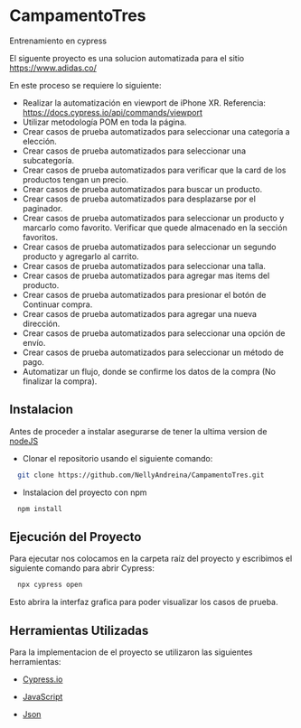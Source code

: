 # CampamentoTres
Entrenamiento en cypress

El siguente proyecto es una solucion automatizada para el sitio https://www.adidas.co/

En este proceso se requiere lo siguiente: 

- Realizar la automatización en viewport de iPhone XR. Referencia: https://docs.cypress.io/api/commands/viewport 
- Utilizar metodología POM en toda la página.
- Crear casos de prueba automatizados para seleccionar una categoría a elección.
- Crear casos de prueba automatizados para seleccionar una subcategoría.
- Crear casos de prueba automatizados para verificar que la card de los productos tengan un precio.
- Crear casos de prueba automatizados para buscar un producto.
- Crear casos de prueba automatizados para desplazarse por el paginador.
- Crear casos de prueba automatizados para seleccionar un producto y marcarlo como favorito. Verificar que quede almacenado en la sección favoritos.
- Crear casos de prueba automatizados para seleccionar un segundo producto y agregarlo al carrito.
- Crear casos de prueba automatizados para seleccionar una talla.
- Crear casos de prueba automatizados para agregar mas items del producto.
- Crear casos de prueba automatizados para presionar el botón de Continuar compra.
- Crear casos de prueba automatizados para agregar una nueva dirección.
- Crear casos de prueba automatizados para seleccionar una opción de envío.
- Crear casos de prueba automatizados para seleccionar un método de pago.
- Automatizar un flujo, donde se confirme los datos de la compra (No finalizar la compra).

## Instalacion

Antes de proceder a instalar asegurarse de tener la ultima version de [nodeJS](https://nodejs.org/en/download/package-manager/current)

* Clonar el repositorio usando el siguiente comando: 

```bash
  git clone https://github.com/NellyAndreina/CampamentoTres.git
```

* Instalacion del proyecto con npm

```bash
  npm install
```

## Ejecución del Proyecto 

Para ejecutar nos colocamos en la carpeta raíz del proyecto y escribimos el siguiente comando para abrir Cypress:

```bash
  npx cypress open
```
Esto abrira la interfaz grafica para poder visualizar los casos de prueba.
    
## Herramientas Utilizadas

Para la implementacion de el proyecto se utilizaron las siguientes herramientas:

* [Cypress.io](https://docs.cypress.io/guides/getting-started/installing-cypress)

* [JavaScript](https://developer.mozilla.org/es/docs/Web/JavaScript)

* [Json](https://developer.mozilla.org/es/docs/Web/JavaScript/Reference/Global_Objects/JSON)





